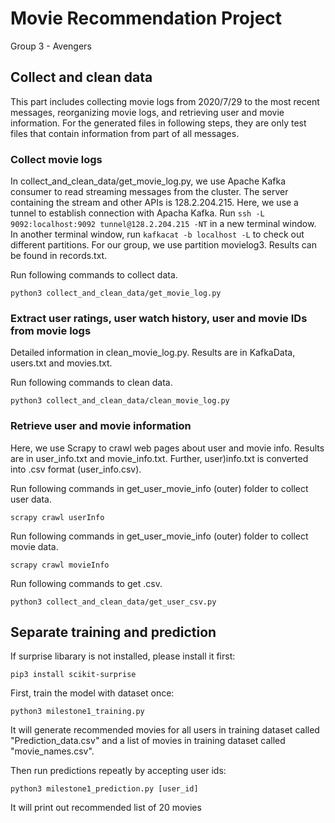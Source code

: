 # Movie Recommendation Project
Group 3 - Avengers

## Collect and clean data

This part includes collecting movie logs from 2020/7/29 to the most recent messages, reorganizing movie logs, and retrieving user and movie information. For the generated files in following steps, they are only test files that contain information from part of all messages.

### Collect movie logs

In collect_and_clean_data/get_movie_log.py, we use Apache Kafka consumer to read streaming messages from the cluster. The server containing the stream and other APIs is 128.2.204.215. Here, we use a tunnel to establish connection with Apacha Kafka. Run `ssh -L 9092:localhost:9092 tunnel@128.2.204.215 -NT` in a new terminal window. In another terminal window, run `kafkacat -b localhost -L` to check out different partitions. For our group, we use partition movielog3. Results can be found in records.txt.

Run following commands to collect data.
	
	python3 collect_and_clean_data/get_movie_log.py 

### Extract user ratings, user watch history, user and movie IDs from movie logs
Detailed information in clean_movie_log.py. Results are in KafkaData, users.txt and movies.txt.

Run following commands to clean data.
	
	python3 collect_and_clean_data/clean_movie_log.py

### Retrieve user and movie information
Here, we use Scrapy to crawl web pages about user and movie info. Results are in user_info.txt and movie_info.txt. Further, user)info.txt is converted into .csv format (user_info.csv).

Run following commands in get_user_movie_info (outer) folder to collect user data.

	scrapy crawl userInfo

Run following commands in get_user_movie_info (outer) folder to collect movie data.

	scrapy crawl movieInfo

Run following commands to get .csv.
	
	python3 collect_and_clean_data/get_user_csv.py

## Separate training and prediction

If surprise libarary is not installed, please install it first:
	
	pip3 install scikit-surprise

First, train the model with dataset once:

	python3 milestone1_training.py

It will generate recommended movies for all users in training dataset called "Prediction_data.csv" and a list of movies in training dataset called "movie_names.csv".

Then run predictions repeatly by accepting user ids:

	python3 milestone1_prediction.py [user_id]
	
It will print out recommended list of 20 movies
